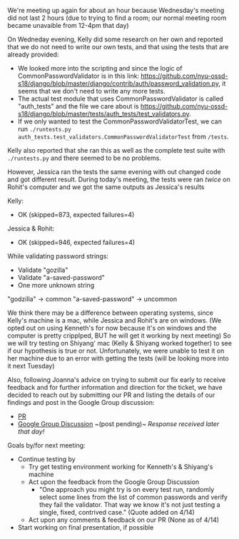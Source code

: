 We're meeting up again for about an hour because Wednesday's meeting did not last 2 hours (due to trying to find a room; our normal meeting room became unavaible from 12-4pm that day)

On Wedneday evening, Kelly did some research on her own and reported that we do not need to write our own tests, and that using the tests that are already provided:
- We looked more into the scripting and since the logic of CommonPasswordValidator is in this link: https://github.com/nyu-ossd-s18/django/blob/master/django/contrib/auth/password_validation.py, it seems that we don't need to write any more tests.
- The actual test module that uses CommonPasswordValidator is called "auth_tests" and the file we care about is https://github.com/nyu-ossd-s18/django/blob/master/tests/auth_tests/test_validators.py.
- If we only wanted to test the CommonPasswordValidatorTest, we can run `./runtests.py auth_tests.test_validators.CommonPasswordValidatorTest` from `/tests`.

Kelly also reported that she ran this as well as the complete test suite with `./runtests.py` and there seemed to be no problems.

However, Jessica ran the tests the same evening with out changed code and got different result. During today's meeting, the tests were ran _*twice*_ on Rohit's computer and we got the same outputs as Jessica's results 

Kelly:
- OK (skipped=873, expected failures=4)

Jessica & Rohit:
- OK (skipped=946, expected failures=4)

While validating password strings:
- Validate "gozilla"
- Validate "a-saved-password"
- One more unknown string

"godzilla" -> common
"a-saved-password" -> uncommon

We think there may be a difference between operating systems, since Kelly's machine is a mac, while Jessica and Rohit's are on windows. (We opted out on using Kenneth's for now because it's on windows and the computer is pretty cripplped, BUT he will get it working by next meeting)
So we will try testing on Shiyang' mac (Kelly & Shiyang worked together) to see if our hypothesis is true or not. Unfortunately, we were unable to test it on her machine due to an error with getting the tests (will be looking more into it next Tuesday)

Also, following Joanna's advice on trying to submit our fix early to receive feedback and for further information and direction for the ticket, we have decided to reach out by submitting our PR and listing the details of our findings and post in the Google Group discussion:
- [PR](https://github.com/django/django/pull/9875)
- [Google Group Discussion](https://groups.google.com/forum/#!topic/django-developers/oMWLVK5kTpI/discussion) ~(post pending)~ *Response received later that day!*

Goals by/for next meeting:
- Continue testing by
  - Try get testing environment working for Kenneth's & Shiyang's machine
  - Act upon the feedback from the Google Group Discussion
      - "One approach you might try is on every test run, randomly select some lines from the list of common passwords and verify they fail the validator. That way we know it's not just testing a single, fixed, contrived case." (Quote added on 4/14)
  - Act upon any comments & feedback on our PR (None as of 4/14)
- Start working on final presentation, if possible

